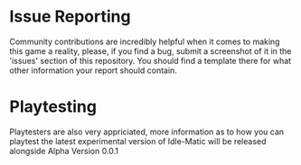 # Issue Reporting
Community contributions are incredibly helpful when it comes to making this game a reality, please, if you find a bug, submit a screenshot of it in the 'issues' section of this repository. You should find a template there for what other information your report should contain.  
  
# Playtesting  
Playtesters are also very appriciated, more information as to how you can playtest the latest experimental version of Idle-Matic will be released alongside Alpha Version 0.0.1
